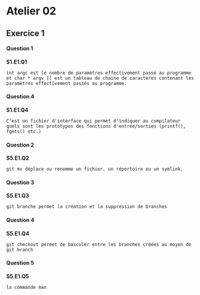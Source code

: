 # Atelier 02
## Exercice 1
#### Question 1
**S1.E1.Q1**
```
int argc est le nombre de paramètres effectivement passé au programme et char * argv [] est un tableau de chaine de caractères contenant les paramètres effectivement passés au programme.

```
#### Question 4
**S1.E1.Q4**
```
C'est un fichier d'interface qui permet d'indiquer au compilateur quels sont les prototypes des fonctions d'entrée/sorties (printf(), fgets() etc.)

```
#### Question 2
**S5.E1.Q2**
```
git mv déplace ou renomme un fichier, un répertoire ou un symlink.

```
#### Question 3
**S5.E1.Q3**
```
git branche permet la création et la suppression de branches

```
#### Question 4
**S5.E1.Q4**
```
git checkout permet de basculer entre les branches créées au moyen de git branch

```
#### Question 5
**S5.E1.Q5**
```
la commande man

```
